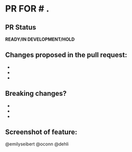 # PR FOR # .

## PR Status

**READY/IN DEVELOPMENT/HOLD**

## Changes proposed in the pull request:
-
-
-

## Breaking changes?
-
-
-

## Screenshot of feature:


@emilyseibert @oconn @dehli

